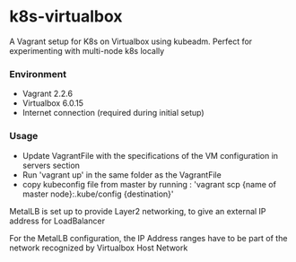 # k8s-virtualbox
A Vagrant setup for K8s on Virtualbox using kubeadm.
Perfect for experimenting with multi-node k8s locally

### Environment
- Vagrant 2.2.6
- Virtualbox 6.0.15
- Internet connection (required during initial setup)

### Usage
- Update VagrantFile with the specifications of the VM configuration in servers section
- Run 'vagrant up' in the same folder as the VagrantFile
- copy kubeconfig file from master by running : 'vagrant scp {name of master node}:.kube/config {destination}'

MetalLB is set up to provide Layer2 networking, to give an external IP address for LoadBalancer

For the MetalLB configuration, the IP Address ranges have to be part of the network recognized by Virtualbox Host Network

